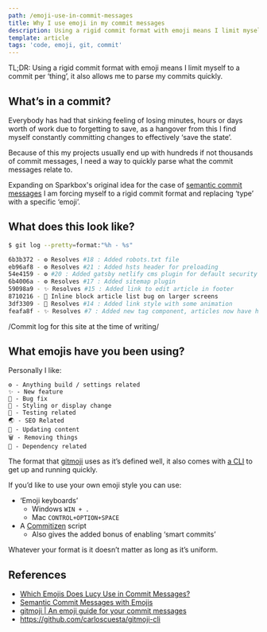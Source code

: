 ```yaml
---
path: /emoji-use-in-commit-messages
title: Why I use emoji in my commit messages
description: Using a rigid commit format with emoji means I limit myself to a commit per ‘thing’, it also allows me to parse my commits quickly.
template: article
tags: 'code, emoji, git, commit'
---
```


TL;DR: Using a rigid commit format with emoji means I limit myself to a commit per ‘thing’, it also allows me to parse my commits quickly.

## What’s in a commit?

Everybody has had that sinking feeling of losing minutes, hours or days worth of work due to forgetting to save, as a hangover from this I find myself constantly committing changes to effectively ‘save the state’.

Because of this my projects usually end up with hundreds if not thousands of commit messages, I need a way to quickly parse what the commit messages relate to.

Expanding on Sparkbox's original idea for the case of [semantic commit messages](https://seesparkbox.com/foundry/semantic_commit_messages)  I am forcing myself to a rigid commit format and replacing ‘type’ with a specific ‘emoji’.

## What does this look like?

```bash
$ git log --pretty=format:"%h - %s"

6b3b372 - ⚙️ Resolves #18 : Added robots.txt file
eb96af8 - ⚙️ Resolves #21 : Added hsts header for preloading
54e4159 - ⚙️ #20 : Added gatsby netlify cms plugin for default security headers
6b4006a - ⚙️ Resolves #17 : Added sitemap plugin
59098a9 - ✨ Resolves #15 : Added link to edit article in footer
8710216 - 🐛 Inline block article list bug on larger screens
3df3309 - 💅 Resolves #14 : Added link style with some animation
feafa8f - ✨ Resolves #7 : Added new tag component, articles now have headers showing the tags
```

/Commit log for this site at the time of writing/

## What emojis have you been using?

Personally I like:

```
⚙️ - Anything build / settings related
✨ - New feature
🐛 - Bug fix
💅 - Styling or display change
🛂 - Testing related
🌏 - SEO Related
📝 - Updating content
🗑 - Removing things
🔨 - Dependency related
```

The format that [gitmoji](https://gitmoji.carloscuesta.me) uses as it’s defined well, it also comes with [a CLI](https://github.com/carloscuesta/gitmoji-cli)  to get up and running quickly.

If you’d like to use your own emoji style you can use:

* ‘Emoji keyboards’
	* Windows `WIN + .`
	* Mac `CONTROL+OPTION+SPACE`
* A [Commitizen](https://github.com/commitizen/cz-cli) script
	* Also gives the added bonus of enabling ‘smart commits’

Whatever your format is it doesn’t matter as long as it’s uniform.

## References
* [Which Emojis Does Lucy Use in Commit Messages?](http://seankross.com/2017/05/30/Which-Emojis-Does-Lucy-Use-in-Commit-Messages.html)
* [Semantic Commit Messages with Emojis ](https://medium.com/walmartlabs/semantic-commit-messages-with-emojis-dba2541cea9a)
* [gitmoji | An emoji guide for your commit messages](https://gitmoji.carloscuesta.me)
* https://github.com/carloscuesta/gitmoji-cli